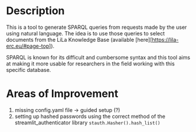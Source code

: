 # Description

This is a tool to generate SPARQL queries from requests made by the user using natural language.
The idea is to use those queries to select documents from the LiLa Knowledge Base (available [here][https://lila-erc.eu/#page-top]).

SPARQL is known for its difficult and cumbersome syntax and this tool aims at making it more usable for researchers in the field working with this specific database.

# Areas of Improvement

1. missing config.yaml file -> guided setup (?)
2. setting up hashed passwords using the correct method of the streamlit_authenticator library `stauth.Hasher().hash_list()`
